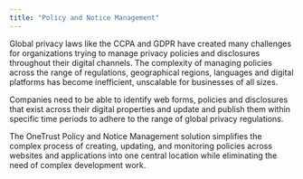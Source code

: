 ```yaml
---
title: "Policy and Notice Management"
---
```


Global privacy laws like the CCPA and GDPR have created many challenges for organizations trying to manage privacy policies and disclosures throughout their digital channels. The complexity of managing policies across the range of regulations, geographical regions, languages and digital platforms has become inefficient, unscalable for businesses of all sizes.

Companies need to be able to identify web forms, policies and disclosures that exist across their digital properties and update and publish them within specific time periods to adhere to the range of global privacy regulations.

The OneTrust Policy and Notice Management solution simplifies the complex process of creating, updating, and monitoring policies across websites and applications into one central location while eliminating the need of complex development work.

